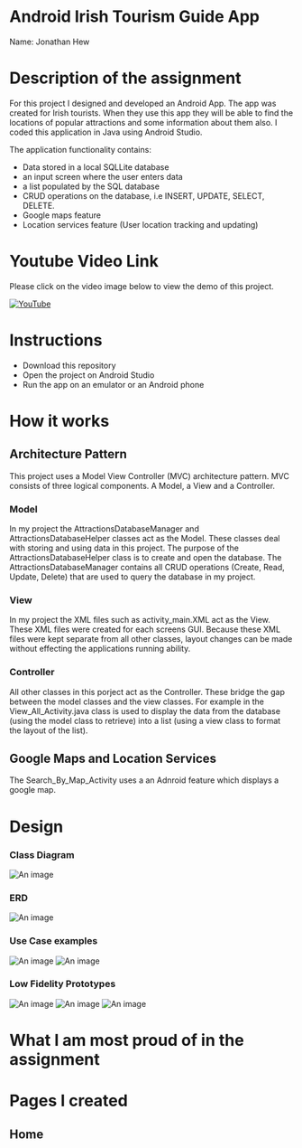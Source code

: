 # Android Irish Tourism Guide App 

Name: Jonathan Hew 

# Description of the assignment
For this project I designed and developed an Android App. The app was created for Irish tourists. When they use this app they will be able to find the locations of popular attractions and some information about them also. I coded this application in Java using Android Studio.

The application functionality contains: 
  - Data stored in a local SQLLite database
  - an input screen where the user enters data
  - a list populated by the SQL database
  - CRUD operations on the database, i.e INSERT, UPDATE, SELECT, DELETE.
  - Google maps feature 
  - Location services feature (User location tracking and updating)



# Youtube Video Link 
Please click on the video image below to view the demo of this project.

[![YouTube](http://img.youtube.com/vi/PvWy_KmDee4/0.jpg)](https://youtu.be/PvWy_KmDee4)


# Instructions
  - Download this repository 
  - Open the project on Android Studio 
  - Run the app on an emulator or an Android phone
  

# How it works
## Architecture Pattern
This project uses a Model View Controller (MVC) architecture pattern. MVC consists of three logical components. A Model, a View and a Controller.

### Model
In my project the AttractionsDatabaseManager and AttractionsDatabaseHelper classes act as the Model. These classes deal with storing and using data in this project. The purpose of the AttractionsDatabaseHelper class is to create and open the database. The AttractionsDatabaseManager contains all CRUD operations (Create, Read, Update, Delete) that are used to query the database in my project.
### View
In my project the XML files such as activity_main.XML act as the View. These XML files were created for each screens GUI. Because these XML files were kept separate from all other classes, layout changes can be made without effecting the applications running ability. 
### Controller 
All other classes in this porject act as the Controller. These bridge the gap between the model classes and the view classes. For example in the View_All_Activity.java class is used to display the data from the database (using the model class to retrieve) into a list (using a view class to format the layout of the list).

## Google Maps and Location Services
The Search_By_Map_Activity uses a an Adnroid feature which displays a google map.

# Design

### Class Diagram
![An image](Diagrams/ClassDiagram.PNG)

### ERD
![An image](Diagrams/ERD.png)

### Use Case examples
![An image](Diagrams/UseCase.PNG)
![An image](Diagrams/UseCase2.0.PNG)

### Low Fidelity Prototypes
![An image](Diagrams/screenflow1.png)
![An image](Diagrams/screenflow2.png)
![An image](Diagrams/screenflow3.png)

# What I am most proud of in the assignment

# Pages I created
## Home
